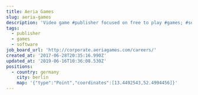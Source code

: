 ```yaml
---
title: Aeria Games
slug: aeria-games
description: 'Video game #publisher focused on free to play #games; #software'
tags:
  - publisher
  - games
  - software
job_board_url: 'http://corporate.aeriagames.com/careers/'
created_at: '2017-06-28T20:35:16.990Z'
updated_at: '2019-06-16T10:36:08.530Z'
positions:
  - country: germany
    city: berlin
    map: '{"type":"Point","coordinates":[13.4492543,52.4994456]}'
---
```

